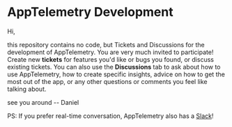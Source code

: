 # AppTelemetry Development

Hi, 

this repository contains no code, but Tickets and Discussions for the development of AppTelemetry. You are very much invited to participate! Create new **tickets** for features you'd like or bugs you found, or discuss existing tickets. You can also use the **Discussions** tab to ask about how to use AppTelemetry, how to create specific insights, advice on how to get the most out of the app, or any other questions or comments you feel like talking about.

see you around
-- Daniel

PS: If you prefer real-time conversation, AppTelemetry also has a [Slack](https://apptelemetry.io/pages/slack.html)!
